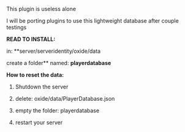 This plugin is useless alone

I will be porting plugins to use this lightweight database after couple testings

**READ TO INSTALL:**

in: **server/serveridentity/oxide/data

create a folder** named: **playerdatabase**

**How to reset the data:**

1) Shutdown the server

2) delete: oxide/data/PlayerDatabase.json

3) empty the folder: playerdatabase

4) restart your server